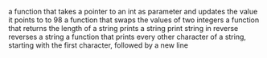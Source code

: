 a function that takes a pointer to an int as parameter and updates the value it points to to 98
a function that swaps the values of two integers
a function that returns the length of a string
prints a string
print string in reverse
reverses a string
a function that prints every other character of a string, starting with the first character, followed by a new line
